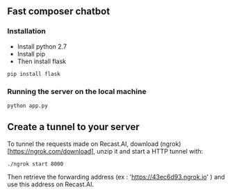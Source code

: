 ## Fast composer chatbot

### Installation
* Install python 2.7
* Install pip
* Then install flask
```
pip install flask
```

### Running the server on the local machine
```
python app.py
```

## Create a tunnel to your server
To tunnel the requests made on Recast.AI, download (ngrok)[https://ngrok.com/download], unzip it and start a HTTP tunnel with:
```
./ngrok start 8000
```
Then retrieve the forwarding address (ex : 'https://43ec6d93.ngrok.io' ) and use this address on Recast.AI.
